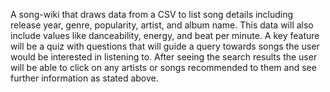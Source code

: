 A song-wiki that draws data from a CSV to list song details including release year, genre, popularity, artist, and album name. This data will also include values like danceability, energy, and beat per minute. A key feature will be a quiz with questions that will guide a query towards songs the user would be interested in listening to. After seeing the search results the user will be able to click on any artists or songs recommended to them and see further information as stated above.
